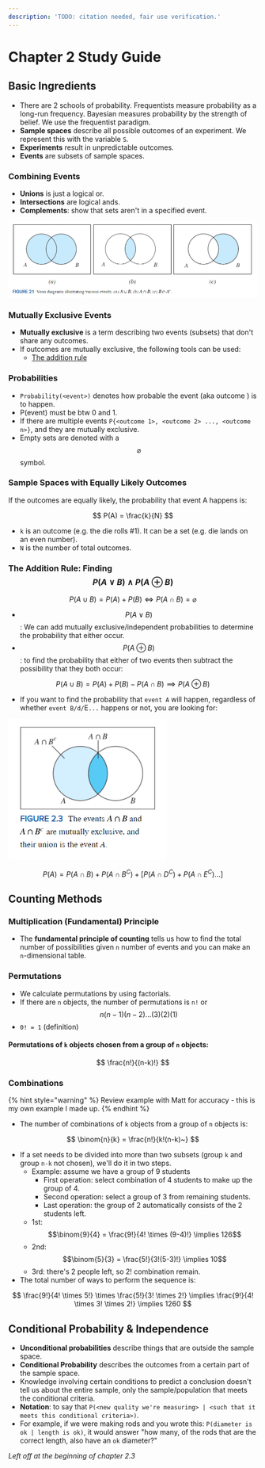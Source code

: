 ```yaml
---
description: 'TODO: citation needed, fair use verification.'
---
```


# Chapter 2 Study Guide

## Basic Ingredients

* There are 2 schools of probability. Frequentists measure probability as a long-run frequency. Bayesian measures probability by the strength of belief. We use the frequentist paradigm.
* **Sample spaces** describe all possible outcomes of an experiment. We represent this with the variable `S`.&#x20;
* **Experiments** result in unpredictable outcomes.
* **Events** are subsets of sample spaces.

### Combining Events

* **Unions** is just a logical or.
* **Intersections** are logical ands.
* **Complements**: show that sets aren't in a specified event.

![Illustration of unions, intersections, and complements. (Source: Navidi)](<../../.gitbook/assets/image (686).png>)

### Mutually Exclusive Events

* **Mutually exclusive** is a term describing two events (subsets) that don't share any outcomes.
* If outcomes are mutually exclusive, the following tools can be used:
  * [The addition rule](chapter-2-study-guide.md#undefined)

### Probabilities

* `Probability(<event>)` denotes how probable the event (aka outcome ) is to happen.
* P(event) must be btw 0 and 1.
* If there are multiple events `P{<outcome 1>, <outcome 2> ..., <outcome n>}`, and they are mutually exclusive.
* Empty sets are denoted with a $$\varnothing$$ symbol.

### Sample Spaces with Equally Likely Outcomes

If the outcomes are equally likely, the probability that event A happens is:

$$
P(A) = \frac{k}{N}
$$

* `k` is an outcome (e.g. the die rolls #1). It can be a set (e.g. die lands on an even number).
* `N` is the number of total outcomes.

### The Addition Rule: Finding $$P(A \lor B) \land P(A \oplus B)$$

$$
P(A \cup B) = P(A) + P(B) \iff P(A \cap B) = \varnothing
$$

* $$P(A \lor B)$$: We can add mutually exclusive/independent probabilities to determine the probability that either occur.
* $$P(A \oplus B)$$: to find the probability that either of two events then subtract the possibility that they both occur:

$$
P(A \cup B) = P(A) + P(B) - P(A \cap B) \implies P(A \oplus B)
$$

* If you want to find the probability that `event A` will happen, regardless of whether `event B/d/`E`...` happens or not, you are looking for:

![Img Source: Navidi](<../../.gitbook/assets/image (723).png>)

$$
P(A) = P(A \cap B) + P(A \cap B^C) + [P(A \cap D^C) + P(A \cap E^C)...]
$$

## Counting Methods

### Multiplication (Fundamental) Principle

* The **fundamental principle of counting** tells us how to find the total number of possibilities given `n` number of events and you can make an `n`-dimensional table.

### Permutations

* We calculate permutations by using factorials.
* If there are `n` objects, the number of permutations is `n!` or $$n(n-1)(n-2)...(3)(2)(1)$$
* `0! = 1` (definition)

#### Permutations of `k` objects chosen from a group of `n` objects:

$$
\frac{n!}{(n-k)!}
$$

### Combinations

{% hint style="warning" %}
Review example with Matt for accuracy - this is my own example I made up.
{% endhint %}

* The number of combinations of `k` objects from a group of `n` objects is:

$$
\binom{n}{k} = \frac{n!}{k!(n-k)~}
$$

* If a set needs to be divided into more than two subsets (group `k` and group `n-k` not chosen), we'll do it in two steps.
  * Example: assume we have a group of 9 students
    * First operation: select combination of 4 students to make up the group of 4.
    * Second operation: select a group of 3 from remaining students.
    * Last operation: the group of 2 automatically consists of the 2 students left.
  * 1st: $$\binom{9}{4} = \frac{9!}{4! \times (9-4)!} \implies 126$$
  * 2nd: $$\binom{5}{3} = \frac{5!}{3!(5-3)!} \implies 10$$
  * 3rd: there's 2 people left, so 2! combination remain.
* The total number of ways to perform the sequence is:

$$
\frac{9!}{4! \times 5!} \times \frac{5!}{3! \times 2!} \implies \frac{9!}{4! \times 3! \times 2!} \implies 1260
$$

## Conditional Probability & Independence

* **Unconditional probabilities** describe things that are outside the sample space.&#x20;
* **Conditional Probability** describes the outcomes from a certain part of the sample space.
* Knowledge involving certain conditions to predict a conclusion doesn't tell us about the entire sample, only the sample/population that meets the conditional criteria.
* **Notation**: to say that `P(<new quality we're measuring> | <such that it meets this conditional criteria>)`.
* For example, if we were making rods and you wrote this: `P(diameter is ok | length is ok)`, it would answer "how many, of the rods that are the correct length, also have an `ok` diameter?"

_Left off at the beginning of chapter 2.3_




